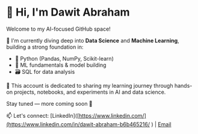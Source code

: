 # 👋 Hi, I'm Dawit Abraham

Welcome to my AI-focused GitHub space!

🎯 I'm currently diving deep into **Data Science** and **Machine Learning**, building a strong foundation in:
- 🐍 Python (Pandas, NumPy, Scikit-learn)
- 🧠 ML fundamentals & model building
- 🗃️ SQL for data analysis

🔬 This account is dedicated to sharing my learning journey through hands-on projects, notebooks, and experiments in AI and data science.

Stay tuned — more coming soon 🚀

📫 Let's connect: [LinkedIn]([https://www.linkedin.com/](https://www.linkedin.com/in/dawit-abraham-b6b465216/ ) | [Email](mailto:dawit.abrahame@gmail.com)
